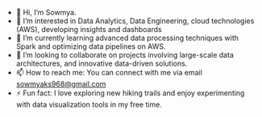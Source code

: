 - 👋 Hi, I’m Sowmya.
- 👀 I’m interested in Data Analytics, Data Engineering, cloud technologies (AWS), developing insights and dashboards
- 🌱 I’m currently learning advanced data processing techniques with Spark and optimizing data pipelines on AWS.
- 💞️ I’m looking to collaborate on projects involving large-scale data architectures, and innovative data-driven solutions.
- 📫 How to reach me: You can connect with me via email sowmyaks968@gmail.com
- ⚡ Fun fact:  I love exploring new hiking trails and enjoy experimenting with data visualization tools in my free time.


